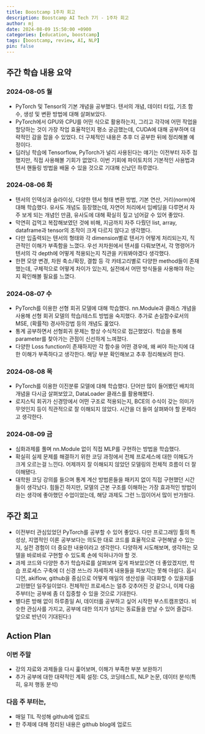 ```yaml
---
title: Boostcamp 1주차 회고
description: Boostcamp AI Tech 7기 - 1주차 회고
author: mj
date: 2024-08-09 15:50:00 +0900
categories: [education, boostcamp]
tags: [boostcamp, review, AI, NLP]
pin: false
---
```

## 주간 학습 내용 요약

### 2024-08-05 월
- PyTorch 및 Tensor의 기본 개념을 공부했다. 텐서의 개념, 데이터 타입, 기초 함수, 생성 및 변환 방법에 대해 살펴보았다.
- PyTorch에서 GPU와 CPU를 어떤 식으로 활용하는지, 그리고 각각에 어떤 작업을 할당하는 것이 가장 작업 효율적인지 평소 궁금했는데, CUDA에 대해 공부하며 대략적인 감을 잡을 수 있었다.  더 구체적인 내용은 추후 더 공부한 뒤에 정리해볼 예정이다.
- 딥러닝 학습에 Tensorflow, PyTorch가 널리 사용된다는 얘기는 이전부터 자주 접했지만, 직접 사용해볼 기회가 없었다. 이번 기회에 파이토치의 기본적인 사용법과 텐서 핸들링 방법을 배울 수 있을 것으로 기대해 신났던 하루였다.

### 2024-08-06 화
- 텐서의 인덱싱과 슬라이싱, 다양한 텐서 형태 변환 방법, 기본 연산, 거리(norm)에 대해 학습했다. 유사도 개념도 등장했는데, 자연어 처리에서 임베딩을 다루면서 자주 보게 되는 개념인 만큼, 유사도에 대해 확실히 짚고 넘어갈 수 있어 좋았다.
- 막연히 겁먹고 복잡해보였던 것에 비해, 지금까지 자주 다뤘던 list, array, dataframe과 tensor의 조작이 크게 다르지 않다고 생각했다.
- 다만 입출력되는 텐서의 형태와 각 dimension별로 텐서가 어떻게 처리되는지, 직관적인 이해가 부족함을 느꼈다. 우선 저차원에서 텐서를 다뤄보면서, 각 명령어가 텐서의 각 depth에 어떻게 적용되는지 직관을 키워봐야겠다 생각했다. 
- 한편 모양 변경, 차원 축소/확장, 결합 등 각 카테고리별로 다양한 method들이 존재했는데, 구체적으로 어떻게 차이가 있는지, 실전에서 어떤 방식들을 사용해야 하는지 확인해볼 필요를 느꼈다. 

### 2024-08-07 수
- PyTorch를 이용한 선형 회귀 모델에 대해 학습했다. nn.Module과 클래스 개념을 사용해 선형 회귀 모델의 학습/테스트 방법을 숙지했다. 추가로 손실함수로서의 MSE, (확률적) 경사하강법 등의 개념도 훑었다.
- 통계 공부하면서 선형회귀 문제는 항상 수식적으로 접근했었다. 학습을 통해 parameter를 찾아가는 관점이 신선하게 느껴졌다.
- 다양한 Loss function이 존재하지만 각 함수을 어떤 경우에, 왜 써야 하는지에 대한 이해가 부족하다고 생각한다. 해당 부분 확인해보고 추후 정리해보려 한다.

### 2024-08-08 목
- PyTorch를 이용한 이진분류 모델에 대해 학습했다. 단어만 많이 들어봤던 배치의 개념을 다시금 살펴보았고, DataLoader 클래스를 활용해봤다. 
- 로지스틱 회귀가 신경망에서 어떤 구조로 적용되는지, BCE의 수식이 갖는 의미가 무엇인지 등이 직관적으로 잘 이해되지 않았다. 시간을 더 들여 살펴봐야 할 문제라고 생각한다.

### 2024-08-09 금
- 심화과제를 풀며 nn.Module 없이 직접 MLP를 구현하는 방법을 학습했다.
- 확실히 실제 문제를 해결하기 위한 코딩 과정에서 전체 프로세스에 대한 이해도가 크게 오르는걸 느낀다. 어제까지 잘 이해되지 않았던 모델링의 전체적 흐름이 더 잘 이해됐다.
- 대학원 코딩 강의를 들으며 통계 계산 방법론들을 패키지 없이 직접 구현했던 시간들이 생각났다. 힘들긴 하지만, 모델의 근본 구조를 이해하는 가장 효과적인 방법이라는 생각에 좋아했던 수업이었는데, 해당 과제도 그런 느낌이어서 많이 반가웠다.


## 주간 회고
- 이전부터 관심있었던 PyTorch를 공부할 수 있어 좋았다. 다만 프로그래밍 툴의 특성상, 지엽적인 이론 공부보다는 의도한 대로 코드를 효율적으로 구현해낼 수 있는지, 실전 경험이 더 중요한 내용이라고 생각한다. 다양하게 시도해보며, 생각하는 모델을 바로바로 구현할 수 있도록 손에 익혀나가야 할 것.
- 과제 코드와 다양한 추가 학습자료를 살펴보며 깊게 파보았으면 더 좋았겠지만, 학습 프로세스 구축에 더 신경 쓰느라 자세하게 내용들을 파보지는 못해 아쉽다. 옵시디언, akiflow, github을 중심으로 어떻게 매일의 생산성을 극대화할 수 있을지를 고민했던 일주일이었다. 전체적인 프로세스는 얼추 갖추어진 것 같으니, 이제 다음주부터는 공부에 좀 더 집중할 수 있을 것으로 기대한다.
- 별다른 방해 없이 하루종일 AI, 데이터를 공부하고 싶어 시작한 부스트캠프였다. 비슷한 관심사를 가지고, 공부에 대한 의지가 넘치는 동료들을 만날 수 있어 즐겁다. 앞으로 반년이 기대된다:)


## Action Plan
### 이번 주말
- 강의 자료와 과제들을 다시 훑어보며, 이해가 부족한 부분 보완하기
- 추가 공부에 대한 대략적인 계획 설정: CS, 코딩테스트, NLP 논문, 데이터 분석(특히, 유저 행동 분석)
### 다음 주 부터는,
- 매일 TIL 작성해 github에 업로드
- 한 주제에 대해 정리된 내용은 github blog에 업로드